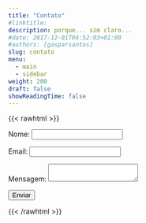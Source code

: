 ```yaml
---
title: "Contato"
#linktitle:
description: porque... sim claro...
#date: 2017-12-01T04:52:03+01:00
#authors: [gasparsantos]
slug: contato
menu: 
  - main
  - sidebar
weight: 200
draft: false
showReadingTime: false
---
```

{{< rawhtml >}}
<form name="contact" method="POST" data-netlify="true">
  <p>
    <label>Nome: <input type="text" name="name" /></label>
  </p>
  <p>
    <label>Email: <input type="email" name="email" /></label>
  </p>
  <p>
    <label>Mensagem: <textarea name="message"></textarea></label>
  </p>
  <p>
    <button type="submit">Enviar</button>
  </p>
</form>
{{< /rawhtml >}}
